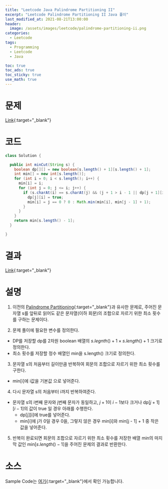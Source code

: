 ```yaml
---
title: "Leetcode Java Palindrome Partitioning II"
excerpt: "Leetcode Palindrome Partitioning II Java 풀이"
last_modified_at: 2021-08-21T13:00:00
header:
  image: /assets/images/leetcode/palindrome-partitioning-ii.png
categories:
  - Leetcode
tags:
  - Programming
  - Leetcode
  - Java

toc: true
toc_ads: true
toc_sticky: true
use_math: true
---
```

# 문제
[Link](https://leetcode.com/problems/palindrome-partitioning-ii/){:target="_blank"}

# 코드
```java
class Solution {

  public int minCut(String s) {
    boolean dp[][] = new boolean[s.length() + 1][s.length() + 1];
    int min[] = new int[s.length()];
    for (int i = 0; i < s.length(); i++) {
      min[i] = i;
      for (int j = 0; j <= i; j++) {
        if (s.charAt(i) == s.charAt(j) && (j + 1 > i - 1 || dp[j + 1][i - 1])) {
          dp[j][i] = true;
          min[i] = j == 0 ? 0 : Math.min(min[i], min[j - 1] + 1);
        }
      }
    }
    return min[s.length() - 1];
  }

}
```

# 결과
[Link](https://leetcode.com/submissions/detail/541704225/){:target="_blank"}

# 설명
1. 이전의 [Palindrome Partitioning](../palindrome-partitioning){:target="_blank"}과 유사한 문제로, 주어진 문자열 s를 앞뒤로 읽어도 같은 문자열(이하 회문)의 조합으로 자르기 위한 최소 횟수를 구하는 문제이다.

2. 문제 풀이에 필요한 변수를 정의한다.
- DP를 저장할 dp를 2차원 boolean 배열의 $s.legnth() + 1 \times s.length() + 1$ 크기로 정의한다.
- 최소 횟수를 저장할 정수 배열인 min을 s.length() 크기로 정의한다.

3. 문자열 s의 처음부터 길이만큼 반복하여 회문의 조합으로 자르기 위한 최소 횟수를 구한다.
- min[i]에 i값을 기본값 으로 넣어준다.

4. 다시 문자열 s의 처음부터 i까지 반복하여준다.
- 문자열 s의 i번째 문자와 j번째 문자가 동일하고, $j + 1$이 $i - 1$보다 크거나 dp[$j + 1$][$i - 1$]의 값이 true 일 경우 아래를 수행한다.
  - dp[j][i]에 true를 넣어준다.
  - min[i]에 j가 0일 경우 0을, 그렇지 않은 경우 min[i]와 min[j - 1] + 1 중 작은 값을 넣어준다.

5. 반복이 완료되면 회문의 조합으로 자르기 위한 최소 횟수를 저장한 배열 min의 마지막 값인 min[$s.length() - 1$]을 주어진 문제의 결과로 반환한다.

# 소스
Sample Code는 [여기](https://github.com/GracefulSoul/leetcode/blob/master/src/main/java/gracefulsoul/problems/PalindromePartitioningII.java){:target="_blank"}에서 확인 가능합니다.